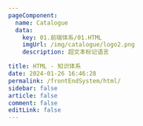 ```yaml
---
pageComponent:
  name: Catalogue
  data:
    key: 01.前端体系/01.HTML
    imgUrl: /img/catalogue/logo2.png 
    description: 超文本标记语言 

title: HTML - 知识体系
date: 2024-01-26 16:46:28
permalink: /frontEndSystem/html/
sidebar: false
article: false
comment: false
editLink: false
---
```


